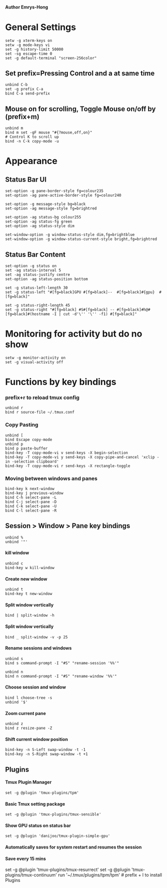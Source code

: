 #### Author Emrys-Hong

# General Settings
    setw -g xterm-keys on
    setw -g mode-keys vi
    set -g history-limit 50000
    set -sg escape-time 0
    set -g default-terminal "screen-256color"
## Set prefix=Pressing Control and a at same time
    unbind C-b
    set -g prefix C-a
    bind C-a send-prefix
## Mouse on for scrolling, Toggle Mouse on/off by (prefix+m)
    unbind m
    bind m set -gF mouse "#{?mouse,off,on}"
    # Control K to scroll up
    bind -n C-k copy-mode -u

# Appearance
## Status Bar UI
    set-option -g pane-border-style fg=colour235
    set-option -ag pane-active-border-style fg=colour240

    set-option -g message-style bg=black
    set-option -ag message-style fg=brightred

    set-option -ag status-bg colour255
    set-option -ag status-fg green 
    set-option -ag status-style dim

    set-window-option -g window-status-style dim,fg=brightblue
    set-window-option -g window-status-current-style bright,fg=brightred


## Status Bar Content
    set-option -g status on
    set -ag status-interval 5
    set -ag status-justify centre
    set-option -ag status-position bottom

    set -g status-left-length 30
    set -g status-left "#[fg=black]GPU #[fg=black]--  #[fg=black]#{gpu}  #[fg=black]"

    set -g status-right-length 45
    set -g status-right "#[fg=black] #S#[fg=black] -- #[fg=black]#h@#[fg=black]#(hostname -I | cut -d'\'' '\'' -f1) #[fg=black]"

# Monitoring for activity but do no show
    setw -g monitor-activity on
    set -g visual-activity off


# Functions by key bindings

### prefix+r to reload tmux config
    unbind r
    bind r source-file ~/.tmux.conf

### Copy Pasting
    unbind [
    bind Escape copy-mode
    unbind p
    bind p paste-buffer
    bind-key -T copy-mode-vi v send-keys -X begin-selection
    bind-key -T copy-mode-vi y send-keys -X copy-pipe-and-cancel 'xclip -in -selection clipboard'
    bind-key -T copy-mode-vi r send-keys -X rectangle-toggle

### Moving between windows and panes
    bind-key k next-window
    bind-key j previous-window
    bind C-h select-pane -L
    bind C-j select-pane -D
    bind C-k select-pane -U
    bind C-l select-pane -R

## Session > Window > Pane key bindings
    unbind %
    unbind '"'
#### kill window
    unbind c
    bind-key w kill-window
#### Create new window
    unbind t
    bind-key t new-window

#### Split window vertically
    bind | split-window -h
#### Split window vertically
    bind _ split-window -v -p 25

#### Rename sessions and windows
    unbind s
    bind s command-prompt -I "#S" "rename-session '%%'"

    unbind n
    bind n command-prompt -I "#S" "rename-window '%%'"

#### Choose session and window
    bind l choose-tree -s
    unbind '$'

#### Zoom current pane
    unbind z
    bind z resize-pane -Z

#### Shift current window position
    bind-key -n S-Left swap-window -t -1
    bind-key -n S-Right swap-window -t +1

## Plugins
#### Tmux Plugin Manager
    set -g @plugin 'tmux-plugins/tpm'
#### Basic Tmux setting package
    set -g @plugin 'tmux-plugins/tmux-sensible'
#### Show GPU status on status bar
    set -g @plugin 'danijoo/tmux-plugin-simple-gpu'
#### Automatically saves for system restart and resumes the session
#### Save every 15 mins
set -g @plugin 'tmux-plugins/tmux-resurrect'
set -g @plugin 'tmux-plugins/tmux-continuum'
    run '~/.tmux/plugins/tpm/tpm'
    # prefix + I to install Plugins
